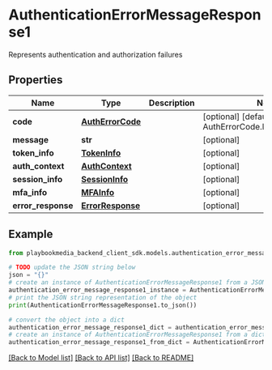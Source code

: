 # AuthenticationErrorMessageResponse1

Represents authentication and authorization failures

## Properties

Name | Type | Description | Notes
------------ | ------------- | ------------- | -------------
**code** | [**AuthErrorCode**](AuthErrorCode.md) |  | [optional] [default to AuthErrorCode.NO_AUTH_ERROR]
**message** | **str** |  | [optional] 
**token_info** | [**TokenInfo**](TokenInfo.md) |  | [optional] 
**auth_context** | [**AuthContext**](AuthContext.md) |  | [optional] 
**session_info** | [**SessionInfo**](SessionInfo.md) |  | [optional] 
**mfa_info** | [**MFAInfo**](MFAInfo.md) |  | [optional] 
**error_response** | [**ErrorResponse**](ErrorResponse.md) |  | [optional] 

## Example

```python
from playbookmedia_backend_client_sdk.models.authentication_error_message_response1 import AuthenticationErrorMessageResponse1

# TODO update the JSON string below
json = "{}"
# create an instance of AuthenticationErrorMessageResponse1 from a JSON string
authentication_error_message_response1_instance = AuthenticationErrorMessageResponse1.from_json(json)
# print the JSON string representation of the object
print(AuthenticationErrorMessageResponse1.to_json())

# convert the object into a dict
authentication_error_message_response1_dict = authentication_error_message_response1_instance.to_dict()
# create an instance of AuthenticationErrorMessageResponse1 from a dict
authentication_error_message_response1_from_dict = AuthenticationErrorMessageResponse1.from_dict(authentication_error_message_response1_dict)
```
[[Back to Model list]](../README.md#documentation-for-models) [[Back to API list]](../README.md#documentation-for-api-endpoints) [[Back to README]](../README.md)


